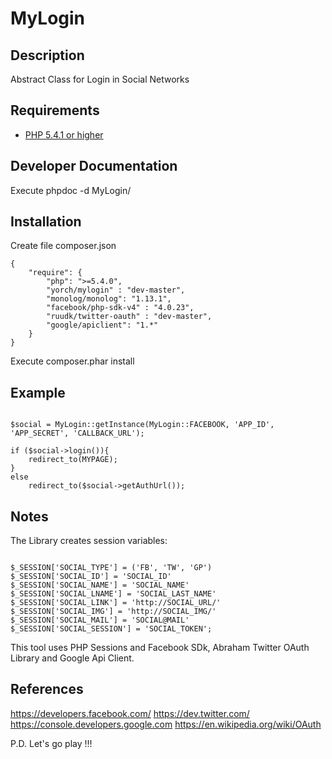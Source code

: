 # MyLogin #

## Description ##
Abstract Class for Login in Social Networks

## Requirements ##
* [PHP 5.4.1 or higher](http://www.php.net/)

## Developer Documentation ##
Execute phpdoc -d MyLogin/

## Installation ##
Create file composer.json
~~~
{
    "require": {
    	"php": ">=5.4.0",
        "yorch/mylogin" : "dev-master",
        "monolog/monolog": "1.13.1",
        "facebook/php-sdk-v4" : "4.0.23",
        "ruudk/twitter-oauth" : "dev-master",
        "google/apiclient": "1.*"
    }
}
~~~

Execute composer.phar install

## Example ##
~~~

$social = MyLogin::getInstance(MyLogin::FACEBOOK, 'APP_ID', 'APP_SECRET', 'CALLBACK_URL');

if ($social->login()){
	redirect_to(MYPAGE);
}
else
	redirect_to($social->getAuthUrl());

~~~

## Notes ##
The Library creates session variables:

~~~

$_SESSION['SOCIAL_TYPE'] = ('FB', 'TW', 'GP')
$_SESSION['SOCIAL_ID'] = 'SOCIAL_ID'
$_SESSION['SOCIAL_NAME'] = 'SOCIAL_NAME'
$_SESSION['SOCIAL_LNAME'] = 'SOCIAL_LAST_NAME'
$_SESSION['SOCIAL_LINK'] = 'http://SOCIAL_URL/'
$_SESSION['SOCIAL_IMG'] = 'http://SOCIAL_IMG/'
$_SESSION['SOCIAL_MAIL'] = 'SOCIAL@MAIL'
$_SESSION['SOCIAL_SESSION'] = 'SOCIAL_TOKEN';

~~~

This tool uses PHP Sessions and Facebook SDk, Abraham Twitter OAuth Library and Google Api Client.

## References ##
https://developers.facebook.com/
https://dev.twitter.com/
https://console.developers.google.com
https://en.wikipedia.org/wiki/OAuth

P.D. Let's go play !!!




